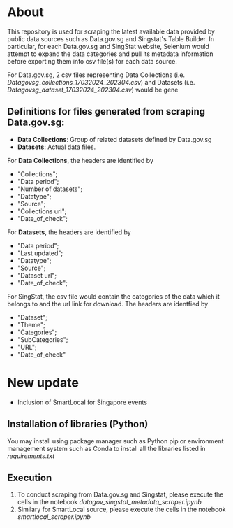 # About
This repository is used for scraping the latest available data provided by public data sources such as Data.gov.sg and Singstat's Table Builder. In particular, for each Data.gov.sg and SingStat website, Selenium would attempt to expand the data categories and pull its metadata information before exporting them into csv file(s) for each data source. 

For Data.gov.sg, 2 csv files representing Data Collections (i.e. *Datagovsg_collections_17032024_202304.csv*) and Datasets (i.e. *Datagovsg_dataset_17032024_202304.csv*) would be gene



## Definitions for files generated from scraping Data.gov.sg:
 - **Data Collections**: Group of related datasets defined by Data.gov.sg
 - **Datasets**: Actual data files.

For **Data Collections**, the headers are identified by
- "Collections";
- "Data period";
- "Number of datasets";
- "Datatype";
- "Source";
- "Collections url";
- "Date_of_check";

For **Datasets**, the headers are identified by
- "Data period";
- "Last updated";
- "Datatype";
- "Source";
- "Dataset url";
- "Date_of_check";

For SingStat, the csv file would contain the categories of the data which it belongs to and the url link for download. The headers are identfied by 
- "Dataset";
- "Theme";
- "Categories";
- "SubCategories";
- "URL";
- "Date_of_check"


# New update
- Inclusion of SmartLocal for Singapore events

## Installation of libraries (Python)
You may install using package manager such as Python pip or environment management system such as Conda to install all the libraries listed in *requirements.txt*

## Execution
1. To conduct scraping from Data.gov.sg and Singstat, please execute the cells in the notebook *datagov_singstat_metadata_scraper.ipynb* 
2. Similary for SmartLocal source, please execute the cells in the notebook *smartlocal_scraper.ipynb* 